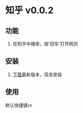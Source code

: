 # 知乎 v0.0.2

## 功能

1. 在知乎中搜索，按'回车'打开网页

## 安装

1. [下载](https://github.com/ghijnuuz/alfred-workflows/raw/master/release/%E7%9F%A5%E4%B9%8E.alfredworkflow)最新版本，双击安装

## 使用

默认快捷键`zh`
